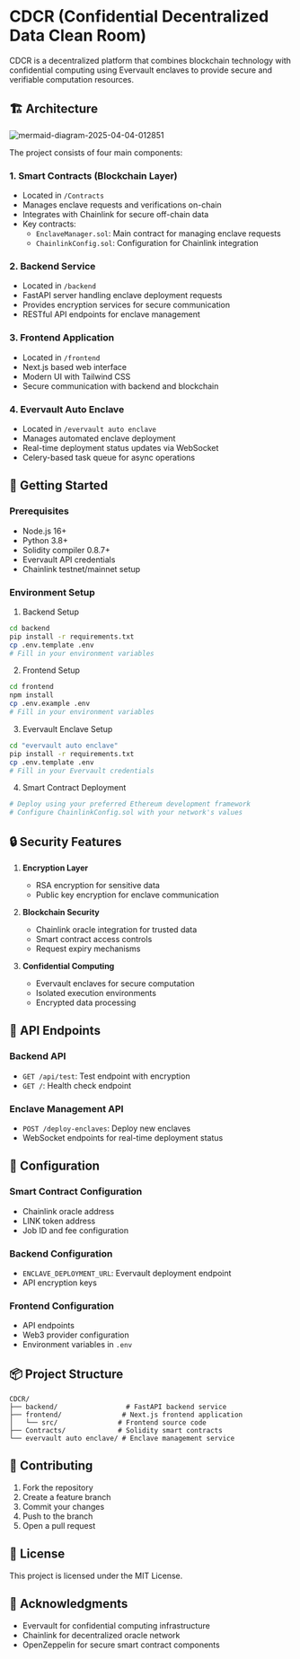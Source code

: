 # CDCR (Confidential Decentralized Data Clean Room)

CDCR is a decentralized platform that combines blockchain technology with confidential computing using Evervault enclaves to provide secure and verifiable computation resources.

## 🏗️ Architecture
![mermaid-diagram-2025-04-04-012851](https://github.com/user-attachments/assets/bf66af31-cf8e-48d3-bedf-0ec7e08ab0f9)


The project consists of four main components:

### 1. Smart Contracts (Blockchain Layer)
- Located in `/Contracts`
- Manages enclave requests and verifications on-chain
- Integrates with Chainlink for secure off-chain data
- Key contracts:
  - `EnclaveManager.sol`: Main contract for managing enclave requests
  - `ChainlinkConfig.sol`: Configuration for Chainlink integration

### 2. Backend Service
- Located in `/backend`
- FastAPI server handling enclave deployment requests
- Provides encryption services for secure communication
- RESTful API endpoints for enclave management

### 3. Frontend Application
- Located in `/frontend`
- Next.js based web interface
- Modern UI with Tailwind CSS
- Secure communication with backend and blockchain

### 4. Evervault Auto Enclave
- Located in `/evervault auto enclave`
- Manages automated enclave deployment
- Real-time deployment status updates via WebSocket
- Celery-based task queue for async operations

## 🚀 Getting Started

### Prerequisites
- Node.js 16+
- Python 3.8+
- Solidity compiler 0.8.7+
- Evervault API credentials
- Chainlink testnet/mainnet setup

### Environment Setup

1. Backend Setup
```bash
cd backend
pip install -r requirements.txt
cp .env.template .env
# Fill in your environment variables
```

2. Frontend Setup
```bash
cd frontend
npm install
cp .env.example .env
# Fill in your environment variables
```

3. Evervault Enclave Setup
```bash
cd "evervault auto enclave"
pip install -r requirements.txt
cp .env.template .env
# Fill in your Evervault credentials
```

4. Smart Contract Deployment
```bash
# Deploy using your preferred Ethereum development framework
# Configure ChainlinkConfig.sol with your network's values
```

## 🔒 Security Features

1. **Encryption Layer**
   - RSA encryption for sensitive data
   - Public key encryption for enclave communication

2. **Blockchain Security**
   - Chainlink oracle integration for trusted data
   - Smart contract access controls
   - Request expiry mechanisms

3. **Confidential Computing**
   - Evervault enclaves for secure computation
   - Isolated execution environments
   - Encrypted data processing

## 📡 API Endpoints

### Backend API
- `GET /api/test`: Test endpoint with encryption
- `GET /`: Health check endpoint

### Enclave Management API
- `POST /deploy-enclaves`: Deploy new enclaves
- WebSocket endpoints for real-time deployment status

## 🔧 Configuration

### Smart Contract Configuration
- Chainlink oracle address
- LINK token address
- Job ID and fee configuration

### Backend Configuration
- `ENCLAVE_DEPLOYMENT_URL`: Evervault deployment endpoint
- API encryption keys

### Frontend Configuration
- API endpoints
- Web3 provider configuration
- Environment variables in `.env`

## 📦 Project Structure

```
CDCR/
├── backend/                 # FastAPI backend service
├── frontend/               # Next.js frontend application
│   └── src/               # Frontend source code
├── Contracts/             # Solidity smart contracts
└── evervault auto enclave/ # Enclave management service
```

## 🤝 Contributing

1. Fork the repository
2. Create a feature branch
3. Commit your changes
4. Push to the branch
5. Open a pull request

## 📄 License

This project is licensed under the MIT License.

## 🙏 Acknowledgments

- Evervault for confidential computing infrastructure
- Chainlink for decentralized oracle network
- OpenZeppelin for secure smart contract components 

